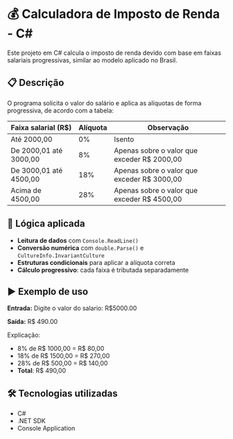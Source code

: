 # 💰 Calculadora de Imposto de Renda - C#

Este projeto em C# calcula o imposto de renda devido com base em faixas salariais progressivas, similar ao modelo aplicado no Brasil.

## 📋 Descrição

O programa solicita o valor do salário e aplica as alíquotas de forma progressiva, de acordo com a tabela:

| Faixa salarial (R$)         | Alíquota  | Observação                                      |
|-----------------------------|-----------|-------------------------------------------------|
| Até 2000,00                 | 0%        | Isento                                          |
| De 2000,01 até 3000,00      | 8%        | Apenas sobre o valor que exceder R$ 2000,00     |
| De 3000,01 até 4500,00      | 18%       | Apenas sobre o valor que exceder R$ 3000,00     |
| Acima de 4500,00            | 28%       | Apenas sobre o valor que exceder R$ 4500,00     |

## 🧠 Lógica aplicada

- **Leitura de dados** com `Console.ReadLine()`
- **Conversão numérica** com `double.Parse()` e `CultureInfo.InvariantCulture`
- **Estruturas condicionais** para aplicar a alíquota correta
- **Cálculo progressivo**: cada faixa é tributada separadamente

## ▶️ Exemplo de uso

**Entrada:**
Digite o valor do salario: R$5000.00

**Saída:**
R$ 490.00

Explicação:
- 8% de R$ 1000,00 = R$ 80,00
- 18% de R$ 1500,00 = R$ 270,00
- 28% de R$ 500,00 = R$ 140,00
- **Total**: R$ 490,00

## 🛠️ Tecnologias utilizadas

- C#
- .NET SDK
- Console Application
